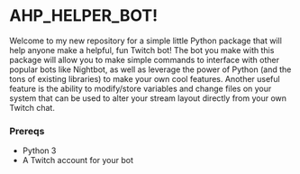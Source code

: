 # AHP_HELPER_BOT!

Welcome to my new repository for a simple little
Python package that will help anyone make a helpful,
fun Twitch bot! The bot you make with this package will
allow you to make simple commands to interface with
other popular bots like Nightbot, as well as leverage
the power of Python (and the tons of existing libraries)
to make your own cool features. Another useful feature
is the ability to modify/store variables and change
files on your system that can be used to alter your
stream layout directly from your own Twitch chat.

### Prereqs

* Python 3
* A Twitch account for your bot